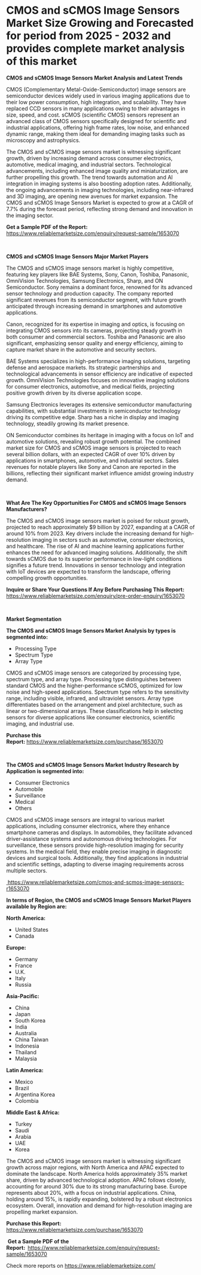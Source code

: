 <p><h1>CMOS and sCMOS Image Sensors Market Size Growing and Forecasted for period from 2025 - 2032 and provides complete market analysis of this market</h1></p><p><strong>CMOS and sCMOS Image Sensors Market Analysis and Latest Trends</strong></p>
<p><p>CMOS (Complementary Metal-Oxide-Semiconductor) image sensors are semiconductor devices widely used in various imaging applications due to their low power consumption, high integration, and scalability. They have replaced CCD sensors in many applications owing to their advantages in size, speed, and cost. sCMOS (scientific CMOS) sensors represent an advanced class of CMOS sensors specifically designed for scientific and industrial applications, offering high frame rates, low noise, and enhanced dynamic range, making them ideal for demanding imaging tasks such as microscopy and astrophysics.</p><p>The CMOS and sCMOS image sensors market is witnessing significant growth, driven by increasing demand across consumer electronics, automotive, medical imaging, and industrial sectors. Technological advancements, including enhanced image quality and miniaturization, are further propelling this growth. The trend towards automation and AI integration in imaging systems is also boosting adoption rates. Additionally, the ongoing advancements in imaging technologies, including near-infrared and 3D imaging, are opening new avenues for market expansion. The CMOS and sCMOS Image Sensors Market is expected to grow at a CAGR of 7.7% during the forecast period, reflecting strong demand and innovation in the imaging sector.</p></p>
<p><strong>Get a Sample PDF of the Report:&nbsp;</strong> <a href="https://www.reliablemarketsize.com/enquiry/request-sample/1653070?utm_campaign=3176&utm_medium=2&utm_source=Github&utm_content=ia&utm_term=08032025&utm_id=cmos-and-scmos-image-sensors">https://www.reliablemarketsize.com/enquiry/request-sample/1653070</a></p>
<p>&nbsp;</p>
<p><strong>CMOS and sCMOS Image Sensors Major Market Players</strong></p>
<p><p>The CMOS and sCMOS image sensors market is highly competitive, featuring key players like BAE Systems, Sony, Canon, Toshiba, Panasonic, OmniVision Technologies, Samsung Electronics, Sharp, and ON Semiconductor. Sony remains a dominant force, renowned for its advanced sensor technology and production capacity. The company reported significant revenues from its semiconductor segment, with future growth anticipated through increasing demand in smartphones and automotive applications.</p><p>Canon, recognized for its expertise in imaging and optics, is focusing on integrating CMOS sensors into its cameras, projecting steady growth in both consumer and commercial sectors. Toshiba and Panasonic are also significant, emphasizing sensor quality and energy efficiency, aiming to capture market share in the automotive and security sectors.</p><p>BAE Systems specializes in high-performance imaging solutions, targeting defense and aerospace markets. Its strategic partnerships and technological advancements in sensor efficiency are indicative of expected growth. OmniVision Technologies focuses on innovative imaging solutions for consumer electronics, automotive, and medical fields, projecting positive growth driven by its diverse application scope.</p><p>Samsung Electronics leverages its extensive semiconductor manufacturing capabilities, with substantial investments in semiconductor technology driving its competitive edge. Sharp has a niche in display and imaging technology, steadily growing its market presence.</p><p>ON Semiconductor combines its heritage in imaging with a focus on IoT and automotive solutions, revealing robust growth potential. The combined market size for CMOS and sCMOS image sensors is projected to reach several billion dollars, with an expected CAGR of over 10% driven by applications in smartphones, automotive, and industrial sectors. Sales revenues for notable players like Sony and Canon are reported in the billions, reflecting their significant market influence amidst growing industry demand.</p></p>
<p>&nbsp;</p>
<p><strong>What Are The Key Opportunities For CMOS and sCMOS Image Sensors Manufacturers?</strong></p>
<p><p>The CMOS and sCMOS image sensors market is poised for robust growth, projected to reach approximately $9 billion by 2027, expanding at a CAGR of around 10% from 2023. Key drivers include the increasing demand for high-resolution imaging in sectors such as automotive, consumer electronics, and healthcare. The rise of AI and machine learning applications further enhances the need for advanced imaging solutions. Additionally, the shift towards sCMOS due to its superior performance in low-light conditions signifies a future trend. Innovations in sensor technology and integration with IoT devices are expected to transform the landscape, offering compelling growth opportunities.</p></p>
<p><strong>Inquire or Share Your Questions If Any Before Purchasing This Report:</strong> <a href="https://www.reliablemarketsize.com/enquiry/pre-order-enquiry/1653070?utm_campaign=3176&utm_medium=2&utm_source=Github&utm_content=ia&utm_term=08032025&utm_id=cmos-and-scmos-image-sensors">https://www.reliablemarketsize.com/enquiry/pre-order-enquiry/1653070</a></p>
<p>&nbsp;</p>
<p><strong>Market Segmentation</strong></p>
<p><strong>The CMOS and sCMOS Image Sensors Market Analysis by types is segmented into:</strong></p>
<p><ul><li>Processing Type</li><li>Spectrum Type</li><li>Array Type</li></ul></p>
<p><p>CMOS and sCMOS image sensors are categorized by processing type, spectrum type, and array type. Processing type distinguishes between standard CMOS and the higher-performance sCMOS, optimized for low noise and high-speed applications. Spectrum type refers to the sensitivity range, including visible, infrared, and ultraviolet sensors. Array type differentiates based on the arrangement and pixel architecture, such as linear or two-dimensional arrays. These classifications help in selecting sensors for diverse applications like consumer electronics, scientific imaging, and industrial use.</p></p>
<p><strong>Purchase this Report:&nbsp;</strong><a href="https://www.reliablemarketsize.com/purchase/1653070?utm_campaign=3176&utm_medium=2&utm_source=Github&utm_content=ia&utm_term=08032025&utm_id=cmos-and-scmos-image-sensors">https://www.reliablemarketsize.com/purchase/1653070</a></p>
<p>&nbsp;</p>
<p><strong>The CMOS and sCMOS Image Sensors Market Industry Research by Application is segmented into:</strong></p>
<p><ul><li>Consumer Electronics</li><li>Automobile</li><li>Surveillance</li><li>Medical</li><li>Others</li></ul></p>
<p><p>CMOS and sCMOS image sensors are integral to various market applications, including consumer electronics, where they enhance smartphone cameras and displays. In automobiles, they facilitate advanced driver-assistance systems and autonomous driving technologies. For surveillance, these sensors provide high-resolution imaging for security systems. In the medical field, they enable precise imaging in diagnostic devices and surgical tools. Additionally, they find applications in industrial and scientific settings, adapting to diverse imaging requirements across multiple sectors.</p></p>
<p><a href="https://www.reliablemarketsize.com/cmos-and-scmos-image-sensors-r1653070?utm_campaign=3176&utm_medium=2&utm_source=Github&utm_content=ia&utm_term=08032025&utm_id=cmos-and-scmos-image-sensors">&nbsp;https://www.reliablemarketsize.com/cmos-and-scmos-image-sensors-r1653070</a></p>
<p><strong>In terms of Region, the CMOS and sCMOS Image Sensors Market Players available by Region are:</strong></p>
<p>
    <p> <strong> North America: </strong>
        <ul>
            <li>United States</li>
            <li>Canada</li>
        </ul>
        </p> 
    <p> <strong> Europe: </strong>
        <ul>
            <li>Germany</li>
            <li>France</li>
            <li>U.K.</li>
            <li>Italy</li>
            <li>Russia</li>
        </ul>
        </p> 
    <p> <strong> Asia-Pacific: </strong>
        <ul>
            <li>China</li>
            <li>Japan</li>
            <li>South Korea</li>
            <li>India</li>
            <li>Australia</li>
            <li>China Taiwan</li>
            <li>Indonesia</li>
            <li>Thailand</li>
            <li>Malaysia</li>
        </ul>
        </p> 
    <p> <strong> Latin America: </strong>
        <ul>
            <li>Mexico</li>
            <li>Brazil</li>
            <li>Argentina Korea</li>
            <li>Colombia</li>
        </ul>
        </p> 
    <p> <strong> Middle East & Africa: </strong>
        <ul>
            <li>Turkey</li>
            <li>Saudi</li>
            <li>Arabia</li>
            <li>UAE</li>
            <li>Korea</li>
        </ul>
    </p>
    </p>
<p><p>The CMOS and sCMOS image sensors market is witnessing significant growth across major regions, with North America and APAC expected to dominate the landscape. North America holds approximately 35% market share, driven by advanced technological adoption. APAC follows closely, accounting for around 30% due to its strong manufacturing base. Europe represents about 20%, with a focus on industrial applications. China, holding around 15%, is rapidly expanding, bolstered by a robust electronics ecosystem. Overall, innovation and demand for high-resolution imaging are propelling market expansion.</p></p>
<p><strong>Purchase this Report: </strong><a href="https://www.reliablemarketsize.com/purchase/1653070?utm_campaign=3176&utm_medium=2&utm_source=Github&utm_content=ia&utm_term=08032025&utm_id=cmos-and-scmos-image-sensors">https://www.reliablemarketsize.com/purchase/1653070</a></p>
<p>&nbsp;<strong>Get a Sample PDF of the Report:&nbsp;&nbsp;</strong><a href="https://www.reliablemarketsize.com/enquiry/request-sample/1653070?utm_campaign=3176&utm_medium=2&utm_source=Github&utm_content=ia&utm_term=08032025&utm_id=cmos-and-scmos-image-sensors">https://www.reliablemarketsize.com/enquiry/request-sample/1653070</a></p>
<p><strong></strong></p>
<p>Check more reports on <a href="https://www.reliablemarketsize.com/?utm_campaign=3176&utm_medium=2&utm_source=Github&utm_content=ia&utm_term=08032025&utm_id=cmos-and-scmos-image-sensors">https://www.reliablemarketsize.com/</a></p>